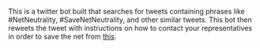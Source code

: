 This is a twitter bot built that searches for tweets containing phrases like #NetNeutrality, #SaveNetNeutrality, and other similar tweets. This bot then reweets the tweet with instructions on how to contact your representatives in order to save the net from [this](http://www.4kshooters.net/wp-content/uploads/2014/06/netneutralpricing2.jpg).
